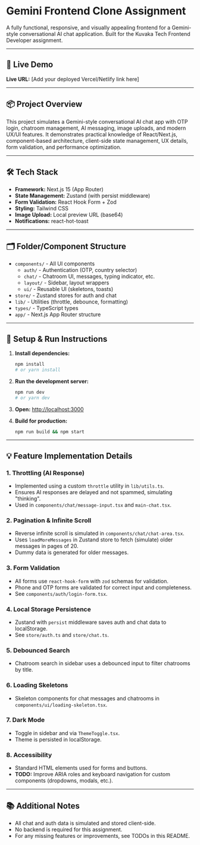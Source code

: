 # Gemini Frontend Clone Assignment

A fully functional, responsive, and visually appealing frontend for a Gemini-style conversational AI chat application. Built for the Kuvaka Tech Frontend Developer assignment.

---

## 🚀 Live Demo

**Live URL:** [Add your deployed Vercel/Netlify link here]

---

## 📦 Project Overview

This project simulates a Gemini-style conversational AI chat app with OTP login, chatroom management, AI messaging, image uploads, and modern UX/UI features. It demonstrates practical knowledge of React/Next.js, component-based architecture, client-side state management, UX details, form validation, and performance optimization.

---

## 🛠️ Tech Stack

- **Framework:** Next.js 15 (App Router)
- **State Management:** Zustand (with persist middleware)
- **Form Validation:** React Hook Form + Zod
- **Styling:** Tailwind CSS
- **Image Upload:** Local preview URL (base64)
- **Notifications:** react-hot-toast

---

## 🗂️ Folder/Component Structure

- `components/` - All UI components
  - `auth/` - Authentication (OTP, country selector)
  - `chat/` - Chatroom UI, messages, typing indicator, etc.
  - `layout/` - Sidebar, layout wrappers
  - `ui/` - Reusable UI (skeletons, toasts)
- `store/` - Zustand stores for auth and chat
- `lib/` - Utilities (throttle, debounce, formatting)
- `types/` - TypeScript types
- `app/` - Next.js App Router structure

---

## 📝 Setup & Run Instructions

1. **Install dependencies:**
   ```bash
   npm install
   # or yarn install
   ```
2. **Run the development server:**
   ```bash
   npm run dev
   # or yarn dev
   ```
3. **Open:** [http://localhost:3000](http://localhost:3000)

4. **Build for production:**
   ```bash
   npm run build && npm start
   ```

---

## 💡 Feature Implementation Details

### 1. Throttling (AI Response)
- Implemented using a custom `throttle` utility in `lib/utils.ts`.
- Ensures AI responses are delayed and not spammed, simulating "thinking".
- Used in `components/chat/message-input.tsx` and `main-chat.tsx`.

### 2. Pagination & Infinite Scroll
- Reverse infinite scroll is simulated in `components/chat/chat-area.tsx`.
- Uses `loadMoreMessages` in Zustand store to fetch (simulate) older messages in pages of 20.
- Dummy data is generated for older messages.

### 3. Form Validation
- All forms use `react-hook-form` with `zod` schemas for validation.
- Phone and OTP forms are validated for correct input and completeness.
- See `components/auth/login-form.tsx`.

### 4. Local Storage Persistence
- Zustand with `persist` middleware saves auth and chat data to localStorage.
- See `store/auth.ts` and `store/chat.ts`.

### 5. Debounced Search
- Chatroom search in sidebar uses a debounced input to filter chatrooms by title.

### 6. Loading Skeletons
- Skeleton components for chat messages and chatrooms in `components/ui/loading-skeleton.tsx`.

### 7. Dark Mode
- Toggle in sidebar and via `ThemeToggle.tsx`.
- Theme is persisted in localStorage.

### 8. Accessibility
- Standard HTML elements used for forms and buttons.
- **TODO:** Improve ARIA roles and keyboard navigation for custom components (dropdowns, modals, etc.).

---

## 📚 Additional Notes

- All chat and auth data is simulated and stored client-side.
- No backend is required for this assignment.
- For any missing features or improvements, see TODOs in this README.
